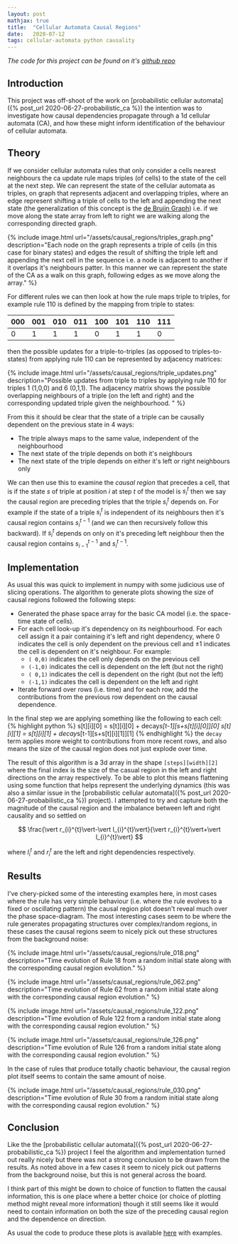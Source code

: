 ```yaml
---
layout: post
mathjax: true
title:  "Cellular Automata Causal Regions"
date:   2020-07-12
tags: cellular-automata python causality
---
```


*The code for this project can be found on it's 
[github repo](https://github.com/zombie-einstein/ca_causal_regions)*

## Introduction

This project was off-shoot of the work on 
[probabilistic cellular automata]({% post_url 2020-06-27-probabilistic_ca %})
the intention was to investigate how causal dependencies propagate through
a 1d cellular automata (CA), and how these might inform identification of the 
behaviour of cellular automata.  

## Theory

If we consider cellular automata rules that only consider a cells nearest 
neighbours the ca update rule maps triples (of cells) to the state of the cell
at the next step. We can represent the state of the cellular automata as 
triples, on graph that represents adjacent and overlapping triples, where an 
edge represent shifting a triple of cells to the left and appending the next 
state (the generalization of this concept is the 
[de Bruijn Graph](https://en.wikipedia.org/wiki/De_Bruijn_graph)) i.e. if we
move along the state array from left to right we are walking along the 
corresponding directed graph.

{% include image.html 
url="/assets/causal_regions/triples_graph.png" 
description="Each node on the graph represents a triple of cells (in this case 
for binary states) and edges the result of shifting the triple left and
appending the next cell in the sequence i.e. a node is adjacent to another
if it overlaps it's neighbours patter. In this manner we can represent the 
state of the CA as a walk on this graph, following edges as we move along the 
array." %}

For different rules we can then look at how the rule maps triple to triples, 
for example rule 110 is defined by the mapping from triple to states:

|000|001|010|011|100|101|110|111|
|---|---|---|---|---|---|---|---|
| 0 | 1 | 1 | 1 | 0 | 1 | 1 | 0 |

then the possible updates for a triple-to-triples (as opposed to 
triples-to-states) from applying rule 110 can be represented by adjacency 
matrices:

{% include image.html 
url="/assets/causal_regions/triple_updates.png" 
description="Possible updates from triple to triples by applying rule 110 for
triples 1 (1,0,0) and 6 (0,1,1).
The adjacency matrix shows the possible overlapping neighbours of a triple
(on the left and right) and the corresponding updated triple given the 
neighbourhood.
" %}

From this it should be clear that the state of a triple can be causally 
dependent on the previous state in 4 ways:

- The triple always maps to the same value, independent of the neighbourhood
- The next state of the triple depends on both it's neighbours
- The next state of the triple depends on either it's left or right 
  neighbours only

We can then use this to examine the *causal region* that precedes a cell, that 
is if the state $s$ of triple at position $i$ at step $t$ of the model is 
$s_{i}^{t}$ then we say the causal region are preceding triples that the triple 
$s_{i}^{t}$ depends on. For example if the state of a triple $s_{i}^{t}$ is
independent of its neighbours then it's causal region contains $s_{i}^{t-1}$
(and we can then recursively follow this backward). If $s_{i}^{t}$ depends
on only on it's preceding left neighbour then the causal region contains 
$s_{i-1}^{t-1}$ and $s_{i}^{t-1}$.

## Implementation

As usual this was quick to implement in numpy with some judicious use of
slicing operations. The algorithm to generate plots showing the size of
causal regions followed the following steps:

- Generated the phase space array for the basic CA model (i.e. the space-time
  state of cells).
- For each cell look-up it's dependency on its neighbourhood. For each cell
  assign it a pair containing it's left and right dependency, where 0 indicates 
  the cell is only dependent on the previous cell and $\pm 1$ indicates the 
  cell is dependent on it's neighbour.
  For example:
    - `( 0,0)` indicates the cell only depends on the previous cell
    - `(-1,0)` indicates the cell is dependent on the left (but not the right)
    - `( 0,1)` indicates the cell is dependent on the right (but not the left)
    - `(-1,1)` indicates the cell is dependent on the left and right
- Iterate forward over rows (i.e. time) and for each row, add the contributions 
  from the previous row dependent on the causal dependence. 
  
In the final step we are applying something like the following to each cell:
{% highlight python %}
s[t][i][0] = s[t][i][0] + decay*s[t-1][s+s[t][i][0]][0]
s[t][i][1] = s[t][i][1] + decay*s[t-1][s+s[t][i][1]][1]
{% endhighlight %} 
the `decay` term applies more weight to contributions from more recent rows, 
and also means the size of the causal region does not just explode over time. 
 
The result of this algorithm is a 3d array in the shape `[steps][width][2]`
where the final index is the size of the casual region in the left and right
directions on the array respectively. To be able to plot this means flattening 
using some function that helps represent the underlying dynamics (this was also 
a similar issue in the 
[probabilistic cellular automata]({% post_url 2020-06-27-probabilistic_ca %}) 
project). I attempted to try and capture both the magnitude of the causal 
region and the imbalance between left and right causality and so settled
on 

$$
\frac{\vert r_{i}^{t}\vert-\vert l_{i}^{t}\vert}{\vert r_{i}^{t}\vert+\vert l_{i}^{t}\vert}
$$ 

where $l_{i}^{t}$ and $r_{i}^{t}$ are the left and right dependencies 
respectively.

## Results

I've chery-picked some of the interesting examples here, in most cases where
the rule has very simple behaviour (i.e. where the rule evolves to a fixed or
oscillating pattern) the causal region plot doesn't reveal much over the 
phase space-diagram. The most interesting cases seem to be where the 
rule generates propagating structures over complex/random regions, in these
cases the causal regions seem to nicely pick out these structures from the
background noise:   

{% include image.html 
url="/assets/causal_regions/rule_018.png" 
description="Time evolution of Rule 18 from a random initial state 
along with the corresponding causal region evolution." %}

{% include image.html 
url="/assets/causal_regions/rule_062.png" 
description="Time evolution of Rule 62 from a random initial state 
along with the corresponding causal region evolution." %}

{% include image.html 
url="/assets/causal_regions/rule_122.png" 
description="Time evolution of Rule 122 from a random initial state 
along with the corresponding causal region evolution." %}

{% include image.html 
url="/assets/causal_regions/rule_126.png" 
description="Time evolution of Rule 126 from a random initial state 
along with the corresponding causal region evolution." %}

In the case of rules that produce totally chaotic behaviour, the causal region
plot itself seems to contain the same amount of noise.

{% include image.html 
url="/assets/causal_regions/rule_030.png" 
description="Time evolution of Rule 30 from a random initial state 
along with the corresponding causal region evolution." %}

## Conclusion

Like the the 
[probabilistic cellular automata]({% post_url 2020-06-27-probabilistic_ca %}) 
project I feel the algorithm and implementation turned out really nicely
but there was not a strong conclusion to be drawn from the results. As noted
above in a few cases it seem to nicely pick out patterns from the background 
noise, but this is not general across the board.

I think part of this might be down to choice of function to flatten the 
causal information, this is one place where a better choice (or choice of
plotting method might reveal more information) though it still seems like 
it would need to contain information on both the size of the preceding
causal region and the dependence on direction.

As usual the code to produce these plots is available 
[here](https://github.com/zombie-einstein/ca_causal_regions) with examples.
